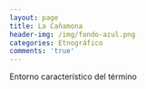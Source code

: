 ```yaml
---
layout: page
title: La Cañamona
header-img: /img/fondo-azul.png
categories: Etnográfico
comments: 'true'
---
```



Entorno característico del término

<div class="photos">
</div>
